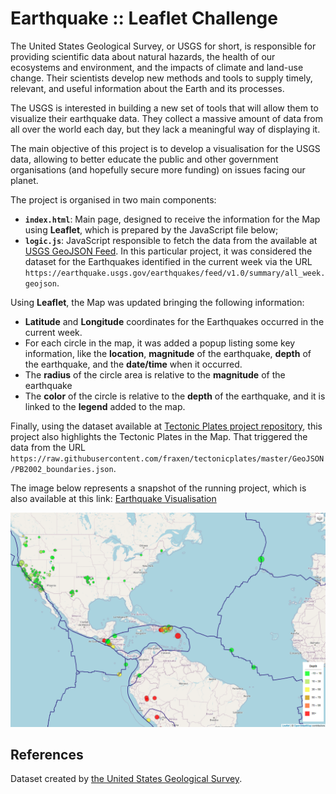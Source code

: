 # Earthquake :: Leaflet Challenge

The United States Geological Survey, or USGS for short, is responsible for providing scientific data about natural hazards, the health of our ecosystems and environment, and the impacts of climate and land-use change. Their scientists develop new methods and tools to supply timely, relevant, and useful information about the Earth and its processes.

The USGS is interested in building a new set of tools that will allow them to visualize their earthquake data. They collect a massive amount of data from all over the world each day, but they lack a meaningful way of displaying it.

The main objective of this project is to develop a visualisation for the USGS data, allowing to better educate the public and other government organisations (and hopefully secure more funding) on issues facing our planet.

The project is organised in two main components:

* **`index.html`**: Main page, designed to receive the information for the Map using **Leaflet**, which is  prepared by the JavaScript file below;
* **`logic.js`**: JavaScript responsible to fetch the data from the available at [USGS GeoJSON Feed](http://earthquake.usgs.gov/earthquakes/feed/v1.0/geojson.php). In this particular project, it was considered the dataset for the Earthquakes identified in the current week via the URL `https://earthquake.usgs.gov/earthquakes/feed/v1.0/summary/all_week.geojson`.

Using **Leaflet**, the Map was updated bringing the following information:
* **Latitude** and **Longitude** coordinates for the Earthquakes occurred in the current week.
* For each circle in the map, it was added a popup listing some key information, like the **location**, **magnitude** of the earthquake, **depth** of the earthquake, and the **date/time** when it occurred.
* The **radius** of the circle area is relative to the **magnitude** of the earthquake
* The **color** of the circle is relative to the **depth** of the earthquake, and it is linked to the **legend** added to the map.

Finally, using the dataset available at [Tectonic Plates project repository](https://github.com/fraxen/tectonicplates), this project also highlights the Tectonic Plates in the Map. That triggered the data from the URL `https://raw.githubusercontent.com/fraxen/tectonicplates/master/GeoJSON/PB2002_boundaries.json`.

The image below represents a snapshot of the running project, which is also available at this link: [Earthquake Visualisation](https://cheibergam.github.io/leaflet-challenge/Leaflet-Part-1/)

![Earthquake Visualisation](./Images/earthquake.png)

## References
Dataset created by [the United States Geological Survey](http://earthquake.usgs.gov/earthquakes/feed/v1.0/geojson.php).